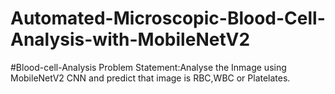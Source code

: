 # Automated-Microscopic-Blood-Cell-Analysis-with-MobileNetV2
#Blood-cell-Analysis
Problem Statement:Analyse the Inmage using MobileNetV2 CNN and predict that image is RBC,WBC or Platelates.
